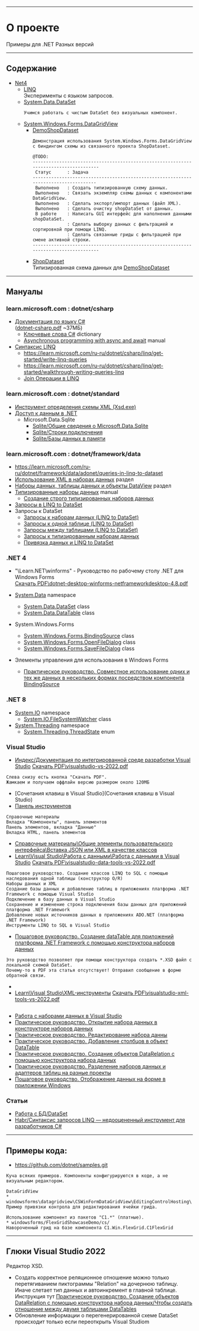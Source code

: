 <hr>

# О проекте

Примеры для .NET Разных версий 

<hr>

## Содержание

* [Net4](Net4)
  * [LINQ](Net4%2FLINQ)  
    Эксперименты с языком запросов.
  * [System.Data.DataSet](Net4%2FSystem.Data.DataSet)
    ````
    Учимся работать с чистым DataSet без визуальных компонент.
    ````
  * [System.Windows.Forms.DataGridView](Net4%2FSystem.Windows.Forms.DataGridView)
    * [DemoShopDataset](Net4%2FSystem.Windows.Forms.DataGridView%2FDemoShopDataset)
      ````
      Демонстрация использования System.Windows.Forms.DataGridView с биндингом схемы из связанного проекта ShopDataset.
        
      @TODO:                                                                       
      -------------------------------------------------------------------------------------
       Статус      : Задача                                                              
      ------------------------------------------------------------------------------------
       Выполнено   : Создать типизированную схему данных. 
       Выполнено   : Связать экземпляр схемы данных с компонентами DataGridView.
       Выполнено   : Сделать экспорт/импорт данных (файл XML). 
       Выполнено   : Сделать очистку shopDataSet от данных.
       В работе    : Написать GUI интерфейс для наполнения данными shopDataSet.   
                   : Сделать выборку данных с фильтрацией и сортировкой при помощи LINQ.
                   : Сделать связанные гриды с фильтрацией при смене активной строки. 
      -------------------------------------------------------------------------------------
      ````
    * [ShopDataset](Net4%2FSystem.Windows.Forms.DataGridView%2FShopDataset)  
      Типизированная схема данных для [DemoShopDataset](Net4%2FSystem.Windows.Forms.DataGridView%2FDemoShopDataset)

<hr>

## Мануалы

### learn.microsoft.com : dotnet/csharp

* [Документация по языку C#](https://learn.microsoft.com/ru-ru/dotnet/csharp/)  
  ([dotnet-csharp.pdf](https://learn.microsoft.com/pdf?url=https%3A%2F%2Flearn.microsoft.com%2Fru-ru%2Fdotnet%2Fcsharp%2Ftoc.json) ~37МБ)
  * [Ключевые слова C#](https://learn.microsoft.com/ru-ru/dotnet/csharp/language-reference/keywords/) dictionary
  * [Asynchronous programming with async and await](https://learn.microsoft.com/ru-ru/dotnet/csharp/asynchronous-programming/) manual
* [Синтаксис LINQ](https://learn.microsoft.com/ru-ru/dotnet/csharp/linq/)
  * https://learn.microsoft.com/ru-ru/dotnet/csharp/linq/get-started/write-linq-queries
  * https://learn.microsoft.com/ru-ru/dotnet/csharp/linq/get-started/walkthrough-writing-queries-linq
  * [Join Операции в LINQ](https://learn.microsoft.com/ru-ru/dotnet/csharp/linq/standard-query-operators/join-operations)
 
### learn.microsoft.com : dotnet/standard

* [Инструмент определения схемы XML (Xsd.exe)](https://learn.microsoft.com/ru-ru/dotnet/standard/serialization/xml-schema-definition-tool-xsd-exe)
* [Доступ к данным в .NET](https://learn.microsoft.com/ru-ru/dotnet/navigate/data-access/)
  * Microsoft.Data.Sqlite
    * [Sqlite/Общие сведения о Microsoft.Data.Sqlite](https://learn.microsoft.com/ru-ru/dotnet/standard/data/sqlite/?tabs=netcore-cli)
    * [Sqlite/Строки подключения](https://learn.microsoft.com/ru-ru/dotnet/standard/data/sqlite/connection-strings)
    * [Sqlite/Базы данных в памяти](https://learn.microsoft.com/ru-ru/dotnet/standard/data/sqlite/in-memory-databases)
   
### learn.microsoft.com : dotnet/framework/data

* https://learn.microsoft.com/ru-ru/dotnet/framework/data/adonet/queries-in-linq-to-dataset
* [Использование XML в наборах данных](https://learn.microsoft.com/ru-ru/dotnet/framework/data/adonet/dataset-datatable-dataview/using-xml-in-a-dataset) раздел
* [Наборы данных, таблицы данных и объекты DataView](https://learn.microsoft.com/ru-ru/dotnet/framework/data/adonet/dataset-datatable-dataview/) раздел
* [Типизированные наборы данных](https://learn.microsoft.com/ru-ru/dotnet/framework/data/adonet/dataset-datatable-dataview/typed-datasets) manual
  * [Создание строго типизированных наборов данных](https://learn.microsoft.com/ru-ru/dotnet/framework/data/adonet/dataset-datatable-dataview/generating-strongly-typed-datasets)
* [Запросы в LINQ to DataSet](https://learn.microsoft.com/ru-ru/dotnet/framework/data/adonet/queries-in-linq-to-dataset)
* Запросы к DataSet
  * [Запросы к наборам данных (LINQ to DataSet)](https://learn.microsoft.com/ru-ru/dotnet/framework/data/adonet/querying-datasets-linq-to-dataset)
  * [Запросы к одной таблице (LINQ to DataSet)](https://learn.microsoft.com/ru-ru/dotnet/framework/data/adonet/single-table-queries-linq-to-dataset)
  * [Запросы между таблицами (LINQ to DataSet)](https://learn.microsoft.com/ru-ru/dotnet/framework/data/adonet/cross-table-queries-linq-to-dataset)
  * [Запросы к типизированным наборам данных](https://learn.microsoft.com/ru-ru/dotnet/framework/data/adonet/querying-typed-datasets)
  * [Привязка данных и LINQ to DataSet](https://learn.microsoft.com/ru-ru/dotnet/framework/data/adonet/data-binding-and-linq-to-dataset)

### .NET 4

* "\Learn\.NET\winforms" - Руководство по рабочему столу .NET для Windows Forms  
[Скачать PDF\dotnet-desktop-winforms-netframeworkdesktop-4.8.pdf](https://learn.microsoft.com/pdf?url=https%3A%2F%2Flearn.microsoft.com%2Fru-ru%2Fdotnet%2Fdesktop%2Fwinforms%2Ftoc.json%3Fview%3Dnetframeworkdesktop-4.8)
* [System.Data](https://learn.microsoft.com/ru-ru/dotnet/api/system.data?view=netframework-4.8) namespace
  * [System.Data.DataSet](https://learn.microsoft.com/ru-ru/dotnet/api/system.data.dataset?view=netframework-4.8) class
  * [System.Data.DataTable](https://learn.microsoft.com/ru-ru/dotnet/api/system.data.datatable?view=netframework-4.8) class
* System.Windows.Forms
  * [System.Windows.Forms.BindingSource](https://learn.microsoft.com/ru-ru/dotnet/api/system.windows.forms.bindingsource?view=netframework-4.8) class
  * [System.Windows.Forms.OpenFileDialog](https://learn.microsoft.com/en-us/dotnet/api/system.windows.forms.openfiledialog?view=netframework-4.8) class
  * [System.Windows.Forms.SaveFileDialog](https://learn.microsoft.com/en-us/dotnet/api/system.windows.forms.savefiledialog?view=netframework-4.8) class

* Элементы управления для использования в Windows Forms
  * [Практическое руководство. Совместное использование одних и тех же данных в нескольких формах посредством компонента BindingSource](https://learn.microsoft.com/ru-ru/dotnet/desktop/winforms/controls/how-to-share-bound-data-across-forms-using-the-bindingsource-component?view=netframeworkdesktop-4.8)

### .NET 8

* [System.IO](https://learn.microsoft.com/ru-ru/dotnet/api/system.io?view=net-8.0) namespace
  * [System.IO.FileSystemWatcher](https://learn.microsoft.com/ru-ru/dotnet/api/system.io.filesystemwatcher?view=net-8.0) class
* [System.Threading](https://learn.microsoft.com/ru-ru/dotnet/api/system.threading?view=net-8.0) namespace
  * [System.Threading.ThreadState](https://learn.microsoft.com/ru-ru/dotnet/api/system.threading.threadstate?view=net-8.0) enum

### Visual Studio

* [Индекс/Документация по интегрированной среде разработки Visual Studio](https://learn.microsoft.com/ru-ru/visualstudio/ide/?view=vs-2022)
  [Скачать PDF\visualstudio-vs-2022.pdf](https://learn.microsoft.com/pdf?url=https%3A%2F%2Flearn.microsoft.com%2Fru-ru%2Fvisualstudio%2Ftoc.json%3Fview%3Dvs-2022)
```text
Слева снизу есть кнопка "Скачать PDF".
Жамкаем и получаем оффлайн версию размером около 120МБ 
```
* [Сочетания клавиш в Visual Studio](Сочетания клавиш в Visual Studio)
* [Панель инструментов](https://learn.microsoft.com/ru-ru/visualstudio/ide/reference/toolbox?view=vs-2022)
```
Справочные материалы
Вкладка "Компоненты", панель элементов
Панель элементов, вкладка "Данные"
Вкладка HTML, панель элементов
```
* [Справочные материалы\Общие элементы пользовательского интерфейса\Вставка JSON или XML в качестве классов](https://learn.microsoft.com/ru-ru/visualstudio/ide/reference/paste-json-xml?view=vs-2022)
* [Learn\Visual Studio\Работа с данными\Работа с данными в Visual Studio](https://learn.microsoft.com/ru-ru/visualstudio/data-tools/accessing-data-in-visual-studio?view=vs-2022)
  [Скачать PDF\visualstudio-data-tools-vs-2022.pdf](https://learn.microsoft.com/pdf?url=https%3A%2F%2Flearn.microsoft.com%2Fru-ru%2Fvisualstudio%2Fdata-tools%2Ftoc.json%3Fview%3Dvs-2022)
````
Пошаговое руководство. Создание классов LINQ to SQL с помощью наследования одной таблицы (конструктор O/R)
Наборы данных и XML
Создание базы данных и добавление таблиц в приложениях платформа .NET Framework с помощью Visual Studio
Подключение в базу данных в Visual Studio
Сохранение и изменение строка подключения базы данных для приложений платформа .NET Framework
Добавление новых источников данных в приложениях ADO.NET (платформа .NET Framework)
Инструменты LINQ to SQL в Visual Studio
````
  * [Пошаговое руководство. Создание dataTable для приложений платформа .NET Framework с помощью конструктора наборов данных](https://learn.microsoft.com/ru-ru/visualstudio/data-tools/walkthrough-creating-a-datatable-in-the-dataset-designer?view=vs-2022)  
  ````
  Это руководство позволяет при помощи конструктора создать *.XSD файл с локальной схемой DataSet.
  Почему-то в PDF эта статья отсутствует! Отправил сообщение в форме обратной связи.
  ````
  * 
* [Learn\Visual Studio\XML-инструменты](https://learn.microsoft.com/ru-ru/visualstudio/xml-tools/xml-schema-designer?view=vs-2022)
  [Скачать PDF\visualstudio-xml-tools-vs-2022.pdf](https://learn.microsoft.com/pdf?url=https%3A%2F%2Flearn.microsoft.com%2Fru-ru%2Fvisualstudio%2Fxml-tools%2Ftoc.json%3Fview%3Dvs-2022)
```text

```
* [Работа с наборами данных в Visual Studio](https://learn.microsoft.com/ru-ru/previous-versions/8bw9ksd6(v=vs.140))
* [Практическое руководство. Открытие набора данных в конструкторе наборов данных](https://learn.microsoft.com/ru-ru/previous-versions/7973zb70(v=vs.140))
* [Практическое руководство. Редактирование набора данны](https://learn.microsoft.com/ru-ru/previous-versions/76ah1sx7(v=vs.140))
* [Практическое руководство. Добавление столбцов в объект DataTable](https://learn.microsoft.com/ru-ru/previous-versions/0c5wf85e(v=vs.140))
* [Практическое руководство. Создание объектов DataRelation с помощью конструктора набора данных](https://learn.microsoft.com/ru-ru/previous-versions/ms171912(v=vs.140))
* [Практическое руководство. Разделение наборов данных и адаптеров таблиц на разные проекты](https://learn.microsoft.com/ru-ru/previous-versions/bb384586(v=vs.140))
* [Пошаговое руководство. Отображение данных на форме в приложении Windows](https://learn.microsoft.com/ru-ru/previous-versions/wwh8ka92(v=vs.140))

### Статьи

* [Работа с БД/DataSet](https://professorweb.ru/my/ADO_NET/base/level2/2_1.php)
* [Habr/Синтаксис запросов LINQ — недооцененный инструмент для разработчиков C#](https://habr.com/ru/companies/otus/articles/723438/) 

<hr>

## Примеры кода:

* https://github.com/dotnet/samples.git
````
Куча всяких примеров. Компоненты конфигурируются в коде, а не визуальным редактором.

DataGridView
* windowsforms\datagridview\CSWinFormDataGridView\EditingControlHosting\
Пример привязки контрола для редактирования ячейки грида.

Использование компонент из пакетов "C1.*" (платные).
* windowsforms/FlexGridShowcaseDemo/cs/
Навороченный грид на базе компонента C1.Win.FlexGrid.C1FlexGrid
````
 

<hr>

## Глюки Visual Studio 2022

Редактор XSD.
* Создать корректное реляционное отношение можно только перетягиванием пиктограммы "Relation" на дочернюю таблицу.  
  Иначе слетает тип данных и автоинкремент в главной таблице.  
  Инструкция тут [Практическое руководство. Создание объектов DataRelation с помощью конструктора набора данных/Чтобы создать отношение между двумя таблицами DataTables](https://learn.microsoft.com/ru-ru/previous-versions/ms171912(v=vs.140)?f1url=%3FappId%3DDev17IDEF1%26l%3DRU-RU%26k%3Dk(vs.datasource.RealtionBuilder)%3Bk(TargetFrameworkMoniker-.NETFramework%2CVersion%253Dv4.8)%26rd%3Dtrue)
* Обновление информации о перегенерированной схеме DataSet происходит только если переоткрыть Visual Studiom  
